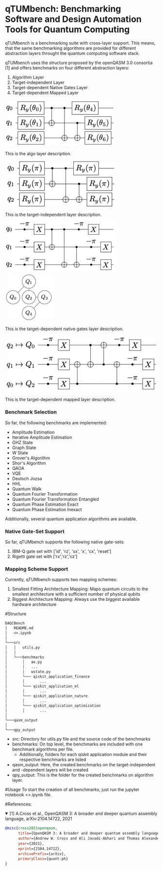# qTUMbench: Benchmarking Software and Design Automation Tools for Quantum Computing

qTUMbench is a benchmarking suite with cross-layer support. This means, that the same benchmarking
algorithms are provided for different abstraction layers throught the quantum computing
software stack.

qTUMbench uses the structure proposed by the openQASM 3.0 consortia [1] and offers benchmarks
on four different abstraction layers:
1) Algorithm Layer
2) Target-independent Layer
3) Target-dependent Native Gates Layer
4) Target-dependent Mapped Layer



![alt text](img/layer_1.png "Title")

This is the algo layer description.

![alt text](img/layer_2.png "Title")

This is the target-independent layer description.

![alt text](img/layer_3.png "Title") ![alt text](img/arch.png "Title")

This is the target-dependent native gates layer description.

![alt text](img/layer_4.png "Title")

This is the target-dependent mapped layer description.

### Benchmark Selection
So far, the following benchmarks are implemented:
- Amplitude Estimation
- Iterative Amplitude Estimation
- GHZ State
- Graph State
- W State
- Grover's Algorithm
- Shor's Algorithm
- QAOA
- VQE
- Deutsch Jozsa
- HHL
- Quantum Walk
- Quantum Fourier Transformation
- Quantum Fourier Transformation Entangled
- Quantum Phase Estimation Exact
- Quantum Phase Estimation Inexact

Additionally, several quantum application algorithms are available.

### Native Gate-Set Support
So far, qTUMbench supports the following native gate-sets:
1) IBM-Q gate set with ['id', 'rz', 'sx', 'x', 'cx', 'reset']
2) Rigetti gate set with ['rx','rz','cz']

### Mapping Scheme Support
Currently, qTUMbench supports two mapping schemes:
1) Smallest Fitting Architecture Mapping: Maps quantum circuits to the smallest architecture with a sufficient number of physical qubits
2) Biggest Architecture Mapping: Always use the biggest available hardware architecture

#Structure
```
DAQCBench
│   README.md
│   <>.ipynb  
│
└───src
│   │   utils.py
│   │
│   └───benchmarks
│       │   ae.py
│       │   ...
│       │   wstate.py
│       └─── qiskit_application_finance
│       │       ...
│       └─── qiskit_application_ml
│       │       ...
│       └─── qiskit_application_nature
│       │       ...
│       └─── qiskit_application_optimization
│       │       ...
│
└───qasm_output
│
└───qpy_output
```

- src: Directory for  utils.py file and the source code of the benchmarks
- benchmarks: On top level, the benchmarks are included with one benchmark algorithms per file. 
  - Additionally, folders for each qiskit application module and their respective benchmarks are listed
- qasm_output: Here, the created benchmarks on the target-independent and -dependent layers will be created
- qpy_output: This is the folder for the created benchmarks on algorithm layer.

#Usage
To start the creation of all benchmarks, just run the jupyter notebook <>.ipynb file.

#References:
<details open>
<summary> [1] A.Cross et al., OpenQASM 3: A broader and deeper quantum assembly language, arXiv:2104.14722, 2021 </summary>

```bibtex
@misc{cross2021openqasm,
      title={OpenQASM 3: A broader and deeper quantum assembly language}, 
      author={Andrew W. Cross and Ali Javadi-Abhari and Thomas Alexander and Niel de Beaudrap and Lev S. Bishop and Steven Heidel and Colm A. Ryan and John Smolin and Jay M. Gambetta and Blake R. Johnson},
      year={2021},
      eprint={2104.14722},
      archivePrefix={arXiv},
      primaryClass={quant-ph}
}
```

</details>